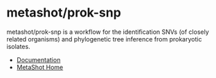 # metashot/prok-snp

metashot/prok-snp is a workflow for the identification SNVs (of closely related
organisms) and phylogenetic tree inference from prokaryotic isolates.

- [Documentation](https://metashot.github.io/workflows/prok-snp)
- [MetaShot Home](https://metashot.github.io/)
